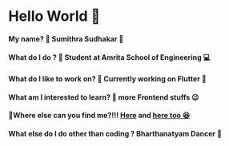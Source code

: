 # Hello World 👋


#### My name? 🤔 Sumithra Sudhakar 💙

#### What do I do ? 🤔 Student at Amrita School of Engineering 💻

#### What do I like to work on? 🤔 Currently working on Flutter 🌟

#### What am I interested to learn? 🤔 more Frontend stuffs 😉

#### 🔗Where else can you find me?!!! [Here](https://www.linkedin.com/in/sumithra-sudhakar-33b37b202/) and [here too 😆](https://www.instagram.com/sumiithraa_sudhakar/)

#### What else do I do other than coding ? Bharthanatyam Dancer 💃











